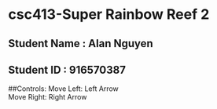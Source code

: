 # csc413-Super Rainbow Reef 2 

## Student Name : Alan Nguyen
## Student ID : 916570387

##Controls:
Move Left: Left Arrow<br>
Move Right: Right Arrow